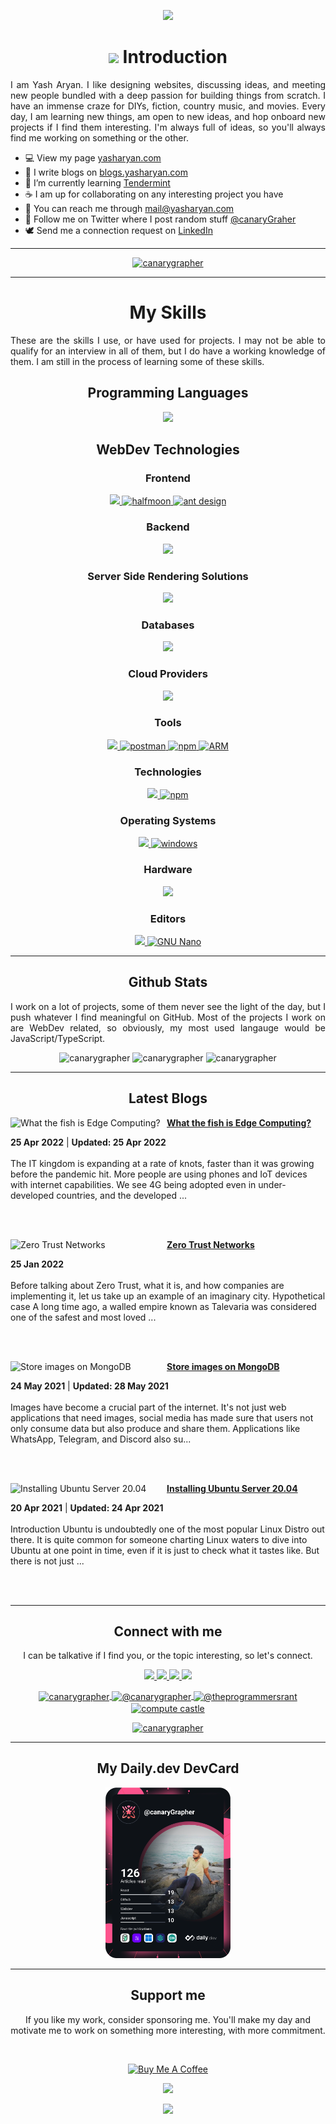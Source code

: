 <p align="center">
<img src="https://capsule-render.vercel.app/api?type=waving&color=gradient&height=200&section=header&text=Yash%20Aryan&fontSize=60&&fontAlignY=35" />
</p>
  
<h1 align="center"><img src="https://raw.githubusercontent.com/MartinHeinz/MartinHeinz/master/wave.gif" height="20" /> Introduction</h1>
<p align="justify">
I am Yash Aryan. I like designing websites, discussing ideas, and meeting new people bundled with a deep passion for building things from scratch. I have an immense craze for DIYs, fiction, country music, and movies. Every day, I am learning new things, am open to new ideas, and hop onboard new projects if I find them interesting. I'm always full of ideas, so you'll always find me working on something or the other.
<p>
  
<ul align="left">
<li>💻 View my page <a href="https://yasharyan.com">yasharyan.com</a></li>
<li>📃 I write blogs on <a href="https://blogs.yasharyan.com">blogs.yasharyan.com</a></li>
<li>🌱 I’m currently learning <a href="https://tendermint.com">Tendermint</a></li>
<li>☕ I am up for collaborating on any interesting project you have</li>
<li>📧 You can reach me through <a href="mailto:mail@yasharyan.com">mail@yasharyan.com</a></li>
<li>📱 Follow me on Twitter where I post random stuff <a href="https://twitter.com/canaryGrapher">@canaryGraher</a></li>
<li>🕊 Send me a connection request on <a href="https://www.linkedin.com/in/yasharyan/">LinkedIn</a></li>
</ul>
    
---

<p align="center"> 
  <a href="https://github.com/ryo-ma/github-profile-trophy">
    <img src="https://github-profile-trophy.vercel.app/?username=canarygrapher&theme=dracula" alt="canarygrapher" />
  </a> 
</p>

---


<h1 align="center">My Skills</h1>
<p align="justify">These are the skills I use, or have used for projects. I may not be able to qualify for an interview in all of them, but I do have a working knowledge of them. I am still in the process of learning some of these skills.</p>

<h2 align="center">Programming Languages</h2>
<p align="center">
  <a href="https://skillicons.dev">
    <img src="https://skillicons.dev/icons?i=html,css,sass,js,typescript,python,go,c,cpp,solidity" />
  </a>
</p>


<h2 align="center">WebDev Technologies</h2>
<h3 align="center">Frontend</h3>
<p align="center">
  <a href="https://skillicons.dev">
    <img src="https://skillicons.dev/icons?i=nextjs,tailwind,bootstrap,redux,react,pug" />
  </a>
  <a href="https://www.gethalfmoon.com/" target="_blank" rel="noreferrer"> 
    <img src="https://user-images.githubusercontent.com/27415791/165465800-eb61c231-b461-4f6a-8f08-575ad2f36fe3.png" alt="halfmoon" width="40" height="40" /> 
  </a>
  <a href="https://ant.design/" target="_blank" rel="noreferrer">
    <img src="https://user-images.githubusercontent.com/27415791/165464925-2c8f5b05-3930-4d59-8089-6781fcf3bfe4.svg" alt="ant design" width="40" height="40" />
  </a>
</p>

<h3 align="center">Backend</h3>
<p align="center">
  <a href="https://skillicons.dev">
    <img src="https://skillicons.dev/icons?i=nodejs,express,nestjs" />
  </a>
</p>

<h3 align="center">Server Side Rendering Solutions</h3>
<p align="center">
  <a href="https://skillicons.dev">
    <img src="https://skillicons.dev/icons?i=remix,nextjs,gatsby" />
  </a>
</p>

<h3 align="center">Databases</h3>
<p align="center">
  <a href="https://skillicons.dev">
    <img src="https://skillicons.dev/icons?i=mongodb,redis" />
  </a>
</p>

<h3 align="center">Cloud Providers</h3>
<p align="center">
  <a href="https://skillicons.dev">
    <img src="https://skillicons.dev/icons?i=aws,azure,gcp" />
  </a>
</p>

<h3 align="center">Tools</h3>
<p align="center">
  <a href="https://skillicons.dev">
    <img src="https://skillicons.dev/icons?i=git,bash,figma,nginx" />
  </a>
  <a href="https://postman.com" target="_blank" rel="noreferrer"> 
    <img src="https://www.vectorlogo.zone/logos/getpostman/getpostman-icon.svg" alt="postman" width="40" height="40"/> 
  </a>
  <a href="https://www.npmjs.com/" target="_blank" rel="noreferrer">
    <img src="https://user-images.githubusercontent.com/27415791/165463943-cfb3aa0d-afff-4b42-a8ff-156a072ef0c5.svg" alt="npm" width="40" height="40" />
  </a>
  <a href="https://docs.microsoft.com/en-us/azure/azure-resource-manager/management/overview" target="_blank" rel="noreferrer">
    <img src="https://user-images.githubusercontent.com/27415791/165468173-4a47b9a9-5715-4323-9b01-1333ac06790d.png" alt="ARM " width="40" height="40" />
  </a>
</p>

<h3 align="center">Technologies</h3>
<p align="center">
  <a href="https://skillicons.dev">
    <img src="https://skillicons.dev/icons?i=docker" />
  </a>
  <a href="https://ethereum.org/en/" target="_blank" rel="noreferrer">
    <img src="https://cryptologos.cc/logos/ethereum-eth-logo.svg" alt="npm" width="40" height="40" />
  </a>
</p>

<h3 align="center">Operating Systems</h3>
<p align="center">
  <a href="https://skillicons.dev">
    <img src="https://skillicons.dev/icons?i=linux" />
  </a>
  <a href="https://www.microsoft.com/en-in/windows" target="_blank" rel="noreferrer"> 
    <img src="https://user-images.githubusercontent.com/27415791/165467648-9893c082-394f-4871-984f-f3bb624ba038.png" alt="windows" width="40" height="40"/> 
  </a>
</p>

<h3 align="center">Hardware</h3>
<p align="center">
  <a href="https://skillicons.dev">
    <img src="https://skillicons.dev/icons?i=raspberrypi,arduino" />
  </a>
</p>

<h3 align="center">Editors</h3>
<p align="center">
  <a href="https://skillicons.dev">
    <img src="https://skillicons.dev/icons?i=vscode" />
  </a>
  <a href="https://www.nano-editor.org/" target="_blank" rel="noreferrer"> 
    <img src="https://user-images.githubusercontent.com/27415791/165486268-81cc64c1-7c40-4149-aba2-da09d09a0afa.png" alt="GNU Nano" width="40" height="40"/> 
  </a>
</p>

---

<h2 align="center">Github Stats</h2>
<p align="justify">I work on a lot of projects, some of them never see the light of the day, but I push whatever I find meaningful on GitHub. Most of the projects I work on are WebDev related, so obviously, my most used langauge would be JavaScript/TypeScript.</p>
<p align="center">
  <img src="https://github-readme-stats.vercel.app/api?username=canarygrapher&show_icons=true&locale=en&theme=radical" alt="canarygrapher" />
  <img src="https://github-readme-streak-stats.herokuapp.com/?user=canarygrapher&theme=radical" alt="canarygrapher" />
  <img src="https://github-readme-stats.vercel.app/api/top-langs?username=canarygrapher&show_icons=true&locale=en&layout=compact&theme=radical" alt="canarygrapher" />
</p>

---

<h2 align="center">Latest Blogs</h2>
<!-- HASHNODE_BLOG:START -->
<p align="left">
<a href="https://yasharyan.hashnode.dev/what-the-fish-is-edge-computing-cl2eemw67036yetnva8jchpxw" title="What the fish is Edge Computing?"><img src="https://cdn.hashnode.com/res/hashnode/image/upload/v1650871501721/NKiI0LH6B.png" alt="What the fish is Edge Computing?" width="250px" align="left" /></a>
<a href="https://yasharyan.hashnode.dev/what-the-fish-is-edge-computing-cl2eemw67036yetnva8jchpxw" title="What the fish is Edge Computing?"><strong>What the fish is Edge Computing?</strong></a>
<div><strong>25 Apr 2022</strong> | <strong>Updated: 25 Apr 2022</strong></div>
<br/> The IT kingdom is expanding at a rate of knots, faster than it was growing before the pandemic hit. More people are using phones and IoT devices with internet capabilities. We see 4G being adopted even in under-developed countries, and the developed ... </p> <br/> <br/>
<p align="left">
<a href="https://yasharyan.hashnode.dev/zero-trust-networks-ckyuhv1780ai92vs1bi1z4eet" title="Zero Trust Networks"><img src="https://cdn.hashnode.com/res/hashnode/image/upload/v1643135343046/wYq-dvDak.png" alt="Zero Trust Networks" width="250px" align="left" /></a>
<a href="https://yasharyan.hashnode.dev/zero-trust-networks-ckyuhv1780ai92vs1bi1z4eet" title="Zero Trust Networks"><strong>Zero Trust Networks</strong></a>
<div><strong>25 Jan 2022</strong></div>
<br/> Before talking about Zero Trust, what it is, and how companies are implementing it, let us take up an example of an imaginary city.
Hypothetical case
A long time ago, a walled empire known as Talevaria was considered one of the safest and most loved ... </p> <br/> <br/>
<p align="left">
<a href="https://yasharyan.hashnode.dev/store-images-on-mongodb-ckp4e60j90046irs11vvngh5w" title="Store images on MongoDB"><img src="https://cdn.hashnode.com/res/hashnode/image/upload/v1621853030875/mAYNz27f5.png" alt="Store images on MongoDB" width="250px" align="left" /></a>
<a href="https://yasharyan.hashnode.dev/store-images-on-mongodb-ckp4e60j90046irs11vvngh5w" title="Store images on MongoDB"><strong>Store images on MongoDB</strong></a>
<div><strong>24 May 2021</strong> | <strong>Updated: 28 May 2021</strong></div>
<br/> Images have become a crucial part of the internet. It's not just web applications that need images, social media has made sure that users not only consume data but also produce and share them. Applications like WhatsApp, Telegram, and Discord also su... </p> <br/> <br/>
<p align="left">
<a href="https://yasharyan.hashnode.dev/installing-ubuntu-server-2004-cknv6ioo10fjbbts14jys5c40" title="Installing Ubuntu Server 20.04"><img src="https://cdn.hashnode.com/res/hashnode/image/upload/v1619232103712/xjfSqzjQU.png" alt="Installing Ubuntu Server 20.04" width="250px" align="left" /></a>
<a href="https://yasharyan.hashnode.dev/installing-ubuntu-server-2004-cknv6ioo10fjbbts14jys5c40" title="Installing Ubuntu Server 20.04"><strong>Installing Ubuntu Server 20.04</strong></a>
<div><strong>20 Apr 2021</strong> | <strong>Updated: 24 Apr 2021</strong></div>
<br/> Introduction
Ubuntu is undoubtedly one of the most popular  Linux Distro out there. It is quite common for someone charting Linux waters to dive into Ubuntu at one point in time, even if it is just to check what it tastes like. But there is not just ... </p> <br/> <br/>
<!-- HASHNODE_BLOG:END -->

---

<h2 align="center">Connect with me</h2>
<p align="center">I can be talkative if I find you, or the topic interesting, so let's connect.<p>
<p align="center">
  <a href="https://twitter.com/canarygrapher" target="blank">
   <img src="https://skillicons.dev/icons?i=twitter" />
  </a>
  <a href="https://linkedin.com/in/yasharyan" target="blank">
   <img src="https://skillicons.dev/icons?i=linkedin" />
  </a>
  <a href="https://stackoverflow.com/users/11288471" target="blank">
   <img src="https://skillicons.dev/icons?i=stackoverflow" />
  </a>
  <a href="https://www.instagram.com/encodable/">
    <img src="https://skillicons.dev/icons?i=instagram" />
  </a>
</p>
<p align="center">
  <a href="https://dev.to/canarygrapher" target="blank">
   <img align="center" src="https://raw.githubusercontent.com/rahuldkjain/github-profile-readme-generator/master/src/images/icons/Social/devto.svg" alt="canarygrapher" height="40" width="40" />
  </a>
    <a href="https://hashnode.com/@yasharyan" target="blank">
   <img align="center" src="https://cdn.hashnode.com/res/hashnode/image/upload/v1611902473383/CDyAuTy75.png?auto=compress" alt="@canarygrapher" height="40" width="40" />
  </a>
  <a href="https://medium.com/@theprogrammersrant" target="blank">
   <img align="center" src="https://miro.medium.com/max/1400/1*psYl0y9DUzZWtHzFJLIvTw.png" alt="@theprogrammersrant" height="40" width="40" />
  </a>
  <a href="https://www.youtube.com/channel/UCNbiXdqadlcg4USDVkcChBg" target="blank">
   <img align="center" src="https://brandlogos.net/wp-content/uploads/2020/03/YouTube-icon-SVG-512x512.png" alt="compute castle" height="40" width="40" />
  </a>
  
</p>
<p align="center"> 
  <a href="https://twitter.com/canarygrapher" target="blank">
    <img src="https://img.shields.io/twitter/follow/canarygrapher?logo=twitter&style=for-the-badge" alt="canarygrapher" />
  </a> 
</p>

---

<h2 align="Center">My Daily.dev DevCard</h2>
<p align="center">
  <a href="https://app.daily.dev/canaryGrapher">
    <img src="https://github.com/canaryGrapher/canaryGrapher/raw/main/devcard.svg" width="200" alt="Yash Aryan's Dev Card"/>
  </a>
</p>
 
---

<h2 align="center">Support me</h2>
<p align="center">If you like my work, consider sponsoring me. You'll make my day and motivate me to work on something more interesting, with more commitment.</p>
<br />
<p align="center">
  <a href="https://www.buymeacoffee.com/yasharyan">
    <img src="https://cdn.buymeacoffee.com/buttons/v2/default-red.png" alt="Buy Me A Coffee" width="150" >
  </a>
</p>

<p align="center">
  <img src="https://visitor-badge.glitch.me/badge?page_id=canaryGrapher.canaryGrapher" />
</p>

<p align="center">
  <img src="https://capsule-render.vercel.app/api?type=waving&color=gradient&height=100&section=footer" />
</p>
